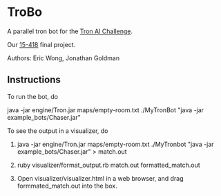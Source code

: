 TroBo
====================

A parallel tron bot for the [Tron AI Challenge](http://tron.aichallenge.org).

Our [15-418](http://15418.courses.cs.cmu.edu/spring2014/) final project.

Authors: Eric Wong, Jonathan Goldman

Instructions
---------------------

To run the bot, do

java -jar engine/Tron.jar maps/empty-room.txt ./MyTronBot "java -jar example_bots/Chaser.jar"

To see the output in a visualizer, do

1) java -jar engine/Tron.jar maps/empty-room.txt ./MyTronbot "java -jar example_bots/Chaser.jar" > match.out

2) ruby visualizer/format_output.rb match.out formatted_match.out

3) Open visualizer/visualizer.html in a web browser, and drag formmated_match.out into the box.